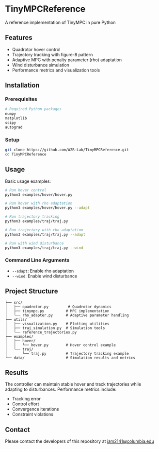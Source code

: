 # TinyMPCReference
A reference implementation of TinyMPC in pure Python


## Features

- Quadrotor hover control
- Trajectory tracking with figure-8 pattern
- Adaptive MPC with penalty parameter (rho) adaptation
- Wind disturbance simulation
- Performance metrics and visualization tools

## Installation

### Prerequisites
```bash
# Required Python packages
numpy
matplotlib
scipy
autograd
```

### Setup
```bash
git clone https://github.com/A2R-Lab/TinyMPCReference.git
cd TinyMPCReference
```

## Usage

Basic usage examples:
```bash
# Run hover control
python3 examples/hover/hover.py

# Run hover with rho adaptation
python3 examples/hover/hover.py --adapt

# Run trajectory tracking
python3 examples/traj/traj.py

# Run trajectory with rho adaptation
python3 examples/traj/traj.py --adapt

# Run with wind disturbance
python3 examples/traj/traj.py --wind
```

### Command Line Arguments

- `--adapt`: Enable rho adaptation
- `--wind`: Enable wind disturbance

## Project Structure
```
├── src/
│   ├── quadrotor.py         # Quadrotor dynamics
│   ├── tinympc.py          # MPC implementation
│   └── rho_adapter.py      # Adaptive parameter handling
├── utils/
│   ├── visualization.py    # Plotting utilities
│   ├── traj_simulation.py  # Simulation tools
│   └── reference_trajectories.py
├── examples/
│   ├── hover/
│   │   └── hover.py        # Hover control example
│   └── traj/
│       └── traj.py         # Trajectory tracking example
└── data/                   # Simulation results and metrics
```

## Results

The controller can maintain stable hover and track trajectories while adapting to disturbances. Performance metrics include:
- Tracking error
- Control effort
- Convergence iterations
- Constraint violations


## Contact

Please contact the developers of this repository at [iam2141@columbia.edu](mailto:iam2141@columbia.edu)

